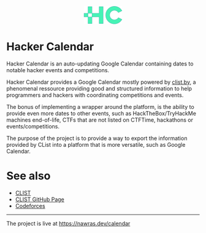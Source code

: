 <p align="center">
  <img width="20%" src="apps/static/public/assets/logo.svg" />
</p>

# Hacker Calendar

Hacker Calendar is an auto-updating Google Calendar containing dates to notable hacker events and competitions.

Hacker Calendar provides a Google Calendar mostly powered by [clist.by](https://clist.by), a phenomenal ressource providing good and structured information to help programmers and hackers with coordinating competitions and events.

The bonus of implementing a wrapper around the platform, is the ability to provide even more dates to other events, such as HackTheBox/TryHackMe machines end-of-life, CTFs that are not listed on CTFTime, hackathons or events/competitions.

The purpose of the project is to provide a way to export the information provided by CList into a platform that is more versatile, such as Google Calendar.

# See also

-   [CLIST](http://clist.by)
-   [CLIST GitHub Page](https://github.com/aropan/clist)
-   [Codeforces](https://codeforces.com/)

<hr>

The project is live at https://nawras.dev/calendar
